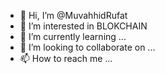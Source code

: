 - 👋 Hi, I’m @MuvahhidRufat
- 👀 I’m interested in BLOKCHAIN
- 🌱 I’m currently learning ...
- 💞️ I’m looking to collaborate on ...
- 📫 How to reach me ...

<!---
MuvahhidRufat/MuvahhidRufat is a ✨ special ✨ repository because its `README.md` (this file) appears on your GitHub profile.
You can click the Preview link to take a look at your changes.
--->
